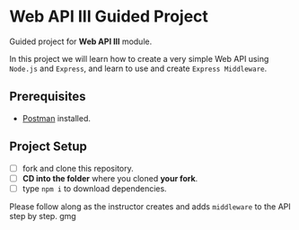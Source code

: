 # Web API III Guided Project

Guided project for **Web API III** module.

In this project we will learn how to create a very simple Web API using `Node.js` and `Express`, and learn to use and create `Express Middleware`.

## Prerequisites

- [Postman](https://www.getpostman.com/downloads/) installed.

## Project Setup

- [ ] fork and clone this repository.
- [ ] **CD into the folder** where you cloned **your fork**.
- [ ] type `npm i` to download dependencies.

Please follow along as the instructor creates and adds `middleware` to the API step by step.
gmg

